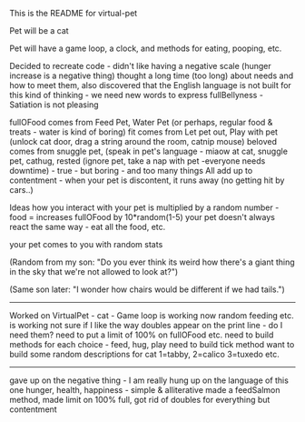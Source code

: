 This is the README for virtual-pet

Pet will be a cat

Pet will have a game loop, a clock, 
and methods for eating, pooping, etc.

Decided to recreate code - didn't like having a negative scale (hunger increase is a negative thing)
thought a long time (too long) about needs and how to meet them, 
also discovered that the English language is not built for this kind of thinking - we need new words to 
express fullBellyness - Satiation is not pleasing 

fullOFood
comes from Feed Pet, Water Pet (or perhaps, regular food & treats - water is kind of boring)
fit
comes from Let pet out,  Play with pet (unlock cat door, drag a string around the room, catnip mouse)
beloved
comes from snuggle pet, (speak in pet's language - miaow at cat, snuggle pet, cathug,
rested (ignore pet, take a nap with pet -everyone needs downtime) - true - but boring - and too many things
All add up to contentment - when your pet is discontent, it runs away (no getting hit by cars..)
 
 Ideas
how you interact with your pet is multiplied by a random number -  food = increases fullOFood by 10*random(1-5)
your pet doesn't always react the same way - eat all the food, etc.

your pet comes to you with random stats

 (Random from my son: "Do you ever think its weird how there's a giant thing in the sky that we're not allowed to look at?")
 
(Same son later: "I wonder how chairs would be different if we had tails.")

*****
Worked on VirtualPet - cat -
Game loop is working now
random feeding etc. is working
not sure if I like the way doubles appear on the print line - do I need them?
need to put a limit of 100% on fullOFood etc.
need to build methods for each choice - feed, hug, play
need to build tick method
want to build some random descriptions for cat 1=tabby, 2=calico 3=tuxedo etc.

*****
gave up on the negative thing - I am really hung up on the language of this one
hunger, health, happiness - simple & alliterative
made a feedSalmon method, made limit on 100% full, got rid of doubles for everything but contentment

